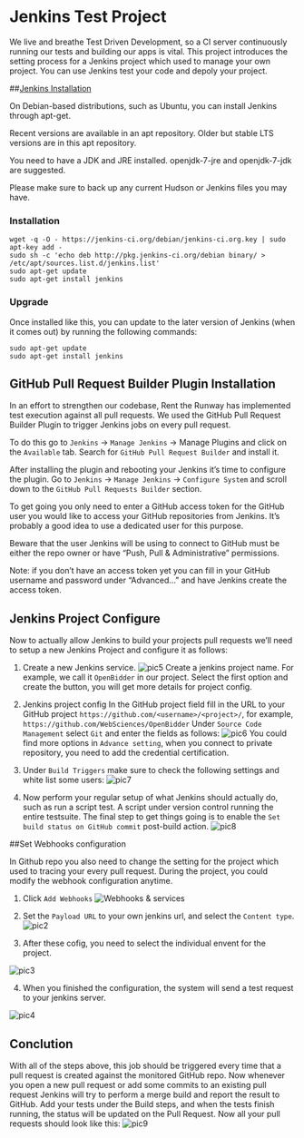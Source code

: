 # Jenkins Test Project

We live and breathe Test Driven Development, so a CI server continuously running our tests and building our apps is vital. This project introduces the setting process for a Jenkins project which used to manage your own project. You can use Jenkins test your code and depoly your project.

##[Jenkins Installation](https://wiki.jenkins-ci.org/display/JENKINS/Installing+Jenkins+on+Ubuntu)

On Debian-based distributions, such as Ubuntu, you can install Jenkins through apt-get. 

Recent versions are available in an apt repository. Older but stable LTS versions are in this apt repository.

You need to have a JDK and JRE installed. openjdk-7-jre and openjdk-7-jdk are suggested.

Please make sure to back up any current Hudson or Jenkins files you may have.

### Installation

```
wget -q -O - https://jenkins-ci.org/debian/jenkins-ci.org.key | sudo apt-key add -
sudo sh -c 'echo deb http://pkg.jenkins-ci.org/debian binary/ > /etc/apt/sources.list.d/jenkins.list'
sudo apt-get update
sudo apt-get install jenkins
```

### Upgrade

Once installed like this, you can update to the later version of Jenkins (when it comes out) by running the following commands:

```
sudo apt-get update
sudo apt-get install jenkins
```

## GitHub Pull Request Builder Plugin Installation

In an effort to strengthen our codebase, Rent the Runway has implemented test execution against all pull requests. We used the GitHub Pull Request Builder Plugin to trigger Jenkins jobs on every pull request.

To do this go to `Jenkins` → `Manage Jenkins` → Manage Plugins and click on the `Available` tab. Search for `GitHub Pull Request Builder` and install it.

After installing the plugin and rebooting your Jenkins it’s time to configure the plugin. Go to `Jenkins` → `Manage Jenkins` → `Configure System` and scroll down to the `GitHub Pull Requests Builder` section.

To get going you only need to enter a GitHub access token for the GitHub user you would like to access your GitHub repositories from Jenkins. It’s probably a good idea to use a dedicated user for this purpose.

Beware that the user Jenkins will be using to connect to GitHub must be either the repo owner or have “Push, Pull & Administrative” permissions.

Note: if you don’t have an access token yet you can fill in your GitHub username and password under “Advanced…” and have Jenkins create the access token.

## Jenkins Project Configure

Now to actually allow Jenkins to build your projects pull requests we’ll need to setup a new Jenkins Project and configure it as follows:

1. Create a new Jenkins service.
![pic5](https://github.com/elviswxy/jenkins-test/blob/test/pics/snapshot5.png)
Create a jenkins project name. For example, we call it `OpenBidder` in our project. Select the first option and create the button, you will get more details for project config.

2. Jenkins project config
In the GitHub project field fill in the URL to your GitHub project `https://github.com/<username>/<project>/`, for example, `https://github.com/WebSciences/OpenBidder`
Under `Source Code Management` select `Git` and enter the fields as follows:
![pic6](https://github.com/elviswxy/jenkins-test/blob/test/pics/snapshot6.png)
You could find more options in `Advance setting`, when you connect to private repository, you need to add the credential certification.

3. Under `Build Triggers` make sure to check the following settings and white list some users:
![pic7](https://github.com/elviswxy/jenkins-test/blob/test/pics/snapshot7.png)

4. Now perform your regular setup of what Jenkins should actually do, such as run a script test. A script under version control running the entire testsuite. The final step to get things going is to enable the `Set build status on GitHub commit` post-build action.
![pic8](https://github.com/elviswxy/jenkins-test/blob/test/pics/snapshot8.png)

##Set Webhooks configuration

In Github repo you also need to change the setting for the project which used to tracing your every pull request. During the project, you could modify the webhook configuration anytime.

1. Click `Add Webhooks`
![Webhooks & services](https://github.com/elviswxy/jenkins-test/blob/master/pics/snapshot1.png)

2. Set the `Payload URL` to your own jenkins url, and select the `Content type`.
![pic2](https://github.com/elviswxy/jenkins-test/blob/master/pics/snapshot2.png)

3. After these cofig, you need to select the individual envent for the project.

![pic3](https://github.com/elviswxy/jenkins-test/blob/master/pics/snapshot4.png)

4. When you finished the configuration, the system will send a test request to your jenkins server.

![pic4](https://github.com/elviswxy/jenkins-test/blob/master/pics/snapshot3.png)

## Conclution
With all of the steps above, this job should be triggered every time that a pull request is created against the monitored GitHub repo. Now whenever you open a new pull request or add some commits to an existing pull request Jenkins will try to perform a merge build and report the result to GitHub. Add your tests under the Build steps, and when the tests finish running, the status will be updated on the Pull Request. Now all your pull requests should look like this:
![pic9](https://github.com/elviswxy/jenkins-test/blob/test/pics/snapshot9.png)
